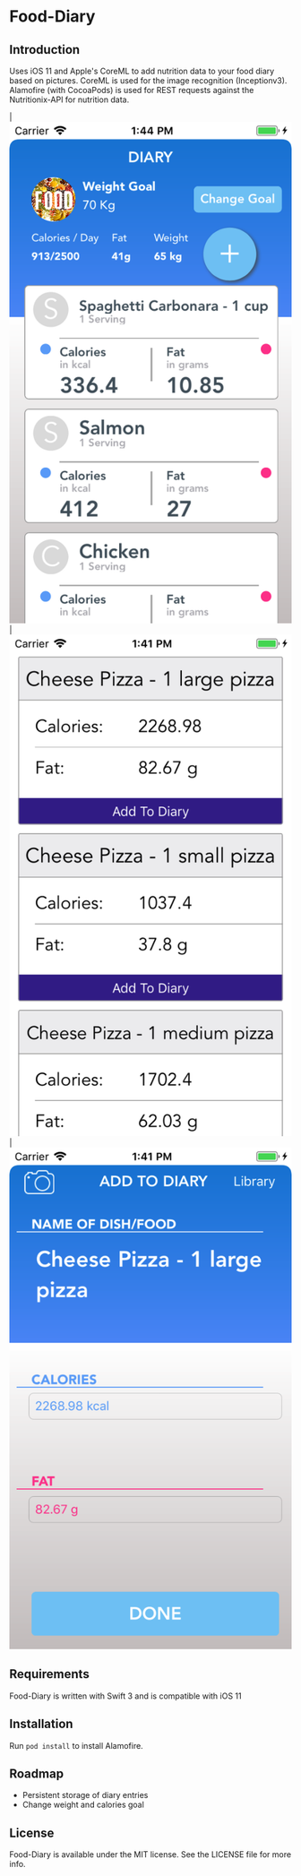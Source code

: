 # Food-Diary

## Introduction

Uses iOS 11 and Apple's CoreML to add nutrition data to your food diary based on pictures. CoreML is used for the image recognition (Inceptionv3). Alamofire (with CocoaPods) is used for REST requests against the Nutritionix-API for nutrition data.

|![Home](/Screenshots/Screenshot1_Home.png?raw=true "Home")
|![Eaten food selection](/Screenshots/Screenshot3_MLSelection.png?raw=true "Choose eaten food")
|![Add to diary](/Screenshots/Screenshot2_AddToDiary.png?raw=true "Add to diary")

## Requirements

Food-Diary is written with Swift 3 and is compatible with iOS 11

## Installation

Run `pod install` to install Alamofire.

## Roadmap

- Persistent storage of diary entries
- Change weight and calories goal

## License

Food-Diary is available under the MIT license. See the LICENSE file for more info.


